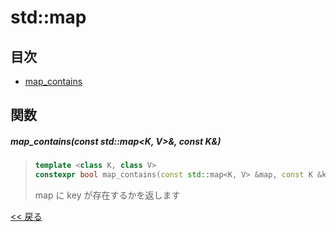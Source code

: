 # std::map

## 目次
- [map_contains](#map_containsconst-stdmapk-v-const-k)

## 関数
##### map_contains(const std::map<K, V>&, const K&)
> ```c++
> template <class K, class V>
> constexpr bool map_contains(const std::map<K, V> &map, const K &key)
> ```
> map に key が存在するかを返します

[<< 戻る](../INDEX.md)